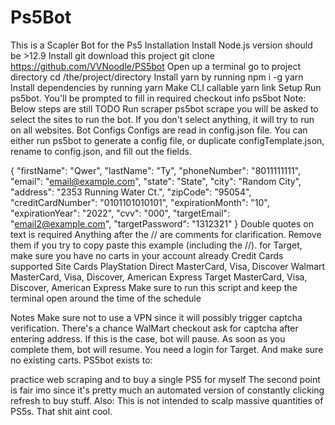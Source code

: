 # Ps5Bot
This is a Scapler Bot for the Ps5
Installation
Install Node.js
version should be >12.9
Install git
download this project
git clone https://github.com/VVNoodle/PS5bot
Open up a terminal
go to project directory cd /the/project/directory
Install yarn by running npm i -g yarn
Install dependencies by running yarn
Make CLI callable
yarn link
Setup
Run ps5bot. You'll be prompted to fill in required checkout info
ps5bot
Note: Below steps are still TODO
Run scraper ps5bot scrape
you will be asked to select the sites to run the bot. If you don't select anything, it will try to run on all websites.
Bot Configs
Configs are read in config.json file. You can either run ps5bot to generate a config file, or duplicate configTemplate.json, rename to config.json, and fill out the fields.

{
  "firstName": "Qwer",
  "lastName": "Ty",
  "phoneNumber": "8011111111",
  "email": "email@example.com",
  "state": "State",
  "city": "Random City",
  "address": "2353 Running Water Ct.",
  "zipCode": "95054",
  "creditCardNumber": "0101101010101",
  "expirationMonth": "10",
  "expirationYear": "2022",
  "cvv": "000",
  "targetEmail": "email2@example.com",
  "targetPassword": "1312321"
}
Double quotes on text is required
Anything after the // are comments for clarification. Remove them if you try to copy paste this example (including the //).
for Target, make sure you have no carts in your account already
Credit Cards supported
Site	Cards
PlayStation Direct	MasterCard, Visa, Discover
Walmart	MasterCard, Visa, Discover, American Express
Target	MasterCard, Visa, Discover, American Express
Make sure to run this script and keep the terminal open around the time of the schedule

Notes
Make sure not to use a VPN since it will possibly trigger captcha verification.
There's a chance WalMart checkout ask for captcha after entering address. If this is the case, bot will pause. As soon as you complete them, bot will resume.
You need a login for Target. And make sure no existing carts.
PS5bot exists to:

practice web scraping and to
buy a single PS5 for myself
The second point is fair imo since it's pretty much an automated version of constantly clicking refresh to buy stuff.
Also: This is not intended to scalp massive quantities of PS5s. That shit aint cool.
